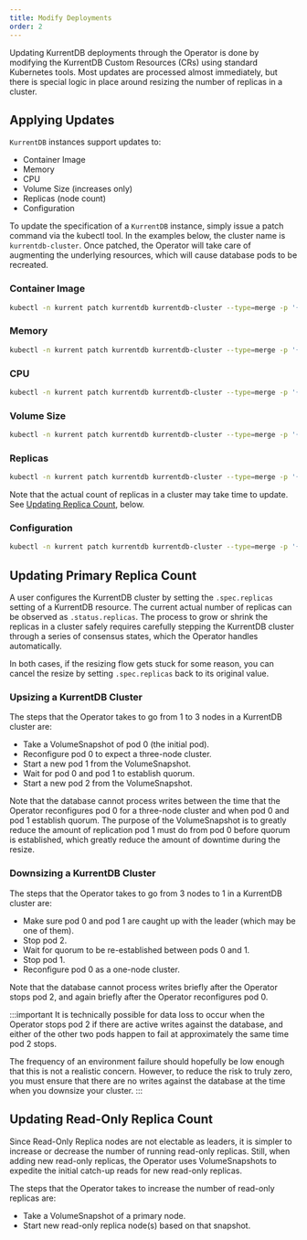 ```yaml
---
title: Modify Deployments
order: 2
---
```


Updating KurrentDB deployments through the Operator is done by modifying the KurrentDB Custom
Resources (CRs) using standard Kubernetes tools.  Most updates are processed almost immediately, but
there is special logic in place around resizing the number of replicas in a cluster.

## Applying Updates

`KurrentDB` instances support updates to:

- Container Image
- Memory
- CPU
- Volume Size (increases only)
- Replicas (node count)
- Configuration

To update the specification of a `KurrentDB` instance, simply issue a patch command via the kubectl tool. In the examples below, the cluster name is `kurrentdb-cluster`. Once patched, the Operator will take care of augmenting the underlying resources, which will cause database pods to be recreated.

### Container Image

```bash
kubectl -n kurrent patch kurrentdb kurrentdb-cluster --type=merge -p '{"spec":{"image": "docker.kurrent.io/kurrent-latest/kurrentdb:25.0.0"}}'
```

### Memory

```bash
kubectl -n kurrent patch kurrentdb kurrentdb-cluster --type=merge -p '{"spec":{"resources": {"requests": {"memory": "2048Mi"}}}}'
```

### CPU

```bash
kubectl -n kurrent patch kurrentdb kurrentdb-cluster --type=merge -p '{"spec":{"resources": {"requests": {"cpu": "2000m"}}}}'
```

### Volume Size

```bash
kubectl -n kurrent patch kurrentdb kurrentdb-cluster --type=merge -p '{"spec":{"storage": {"resources": {"requests": {"storage": "2048Mi"}}}}}'
```

### Replicas

```bash
kubectl -n kurrent patch kurrentdb kurrentdb-cluster --type=merge -p '{"spec":{"replicas": 3}}'
```

Note that the actual count of replicas in a cluster may take time to update.  See [Updating Replica Count](#updating-replica-count), below.

### Configuration

```bash
kubectl -n kurrent patch kurrentdb kurrentdb-cluster --type=merge -p '{"spec":{"configuration": {"ProjectionsLevel": "all", "StartStandardProjections": "true"}}}'
```

## Updating Primary Replica Count

A user configures the KurrentDB cluster by setting the `.spec.replicas` setting of a KurrentDB
resource.  The current actual number of replicas can be observed as `.status.replicas`.  The process
to grow or shrink the replicas in a cluster safely requires carefully stepping the KurrentDB
cluster through a series of consensus states, which the Operator handles automatically.

In both cases, if the resizing flow gets stuck for some reason, you can cancel the resize by setting
`.spec.replicas` back to its original value.

### Upsizing a KurrentDB Cluster

The steps that the Operator takes to go from 1 to 3 nodes in a KurrentDB cluster are:

- Take a VolumeSnapshot of pod 0 (the initial pod).
- Reconfigure pod 0 to expect a three-node cluster.
- Start a new pod 1 from the VolumeSnapshot.
- Wait for pod 0 and pod 1 to establish quorum.
- Start a new pod 2 from the VolumeSnapshot.

Note that the database cannot process writes between the time that the Operator reconfigures pod 0
for a three-node cluster and when pod 0 and pod 1 establish quorum.  The purpose of the
VolumeSnapshot is to greatly reduce the amount of replication pod 1 must do from pod 0 before quorum
is established, which greatly reduce the amount of downtime during the resize.

### Downsizing a KurrentDB Cluster

The steps that the Operator takes to go from 3 nodes to 1 in a KurrentDB cluster are:

- Make sure pod 0 and pod 1 are caught up with the leader (which may be one of them).
- Stop pod 2.
- Wait for quorum to be re-established between pods 0 and 1.
- Stop pod 1.
- Reconfigure pod 0 as a one-node cluster.

Note that the database cannot process writes briefly after the Operator stops pod 2, and again
briefly after the Operator reconfigures pod 0.

:::important
It is technically possible for data loss to occur when the Operator stops pod 2 if there are active
writes against the database, and either of the other two pods happen to fail at approximately the
same time pod 2 stops.

The frequency of an environment failure should hopefully be low enough that this is not a realistic
concern.  However, to reduce the risk to truly zero, you must ensure that there are no writes
against the database at the time when you downsize your cluster.
:::

## Updating Read-Only Replica Count

Since Read-Only Replica nodes are not electable as leaders, it is simpler to increase or decrease
the number of running read-only replicas.  Still, when adding new read-only replicas, the Operator
uses VolumeSnapshots to expedite the initial catch-up reads for new read-only replicas.

The steps that the Operator takes to increase the number of read-only replicas are:

- Take a VolumeSnapshot of a primary node.
- Start new read-only replica node(s) based on that snapshot.
